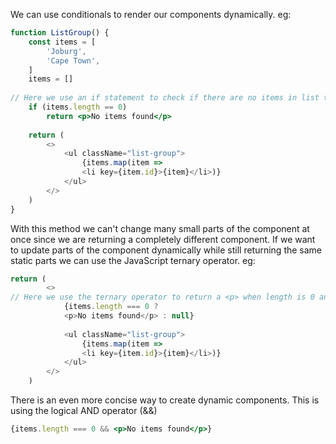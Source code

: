 We can use conditionals to render our components dynamically.
eg:
```jsx
function ListGroup() {
    const items = [
        'Joburg',
        'Cape Town',
    ]
    items = []
    
// Here we use an if statement to check if there are no items in list then return a p tag.
	if (items.length == 0)
		return <p>No items found</p>
		 
    return (
        <>
            <ul className="list-group">
			    {items.map(item =>
	            <li key={item.id}>{item}</li>)}
            </ul>
        </>
    )
}
```

With this method we can't change many small parts of the component at once since we are returning a completely different component. If we want to update parts of the component dynamically while still returning the same static parts we can use the JavaScript ternary operator. eg:
```jsx
return (
        <>
// Here we use the ternary operator to return a <p> when length is 0 and null otherwise
	        {items.length === 0 ? 
	        <p>No items found</p> : null}
	        
            <ul className="list-group">
			    {items.map(item =>
	            <li key={item.id}>{item}</li>)}
            </ul>
        </>
    )
```

There is an even more concise way to create dynamic components. This is using the logical AND operator (&&)

```jsx
{items.length === 0 && <p>No items found</p>}
```